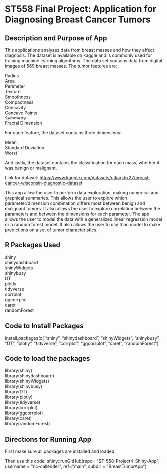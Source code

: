 # ST558 Final Project: Application for Diagnosing Breast Cancer Tumors
## Description and Purpose of App
This applications analyzes data from breast masses and how they affect diagnosis.
The  dataset  is available on kaggle  and is commonly used for training machine learning algorithms.  The data set contains  data from digital images of 569 breast masses.  The tumor features are: 

Radius  
Area  
Perimeter   
Texture  
Smoothness  
Compactness  
Concavity  
Concave Points  
Symmetry  
Fractal Dimension  

For each feature, the dataset contains three dimensions:  

Mean  
Standard Deviation  
Worst  

And lastly, the dataset contains the classification for each mass, whether it was benign or malignant.

Link for dataset:
https://www.kaggle.com/datasets/utkarshx27/breast-cancer-wisconsin-diagnostic-dataset

This app allow the user to perform data exploration, making numerical and graphical summaries.  This allows the user to explore which parameter/dimension combination differs most between benign and malignant tumors.  It also allows the user to explore correlation between the parameters and between the dimensions for each parameter.
The app allows the user to model the data with a generalized  linear regression model or a random forest model.  It also allows the user to use than model to make predictions on a set of tumor characteristics.

##  R Packages Used

shiny  
shinydashboard  
shinyWidgets  
shinybusy  
DT  
plotly  
tidyverse  
corrplot  
ggcorrplot  
caret  
randomForest  


## Code to Install Packages
install.packages(c( “shiny”, “shinydashboard”, “shinyWidgets”, ”shinybusy”, ”DT”, ”plotly”, ”tidyverse”, ”corrplot”, ”ggcorrplot”, ”caret”, ”randomForest”)

## Code to load the packages

library(shiny)  
library(shinydashboard)  
library(shinyWidgets)  
library(shinybusy)  
library(DT)  
library(plotly)  
library(tidyverse)  
library(corrplot)  
library(ggcorrplot)  
library(caret)  
library(randomForest)  

## Directions for Running App
First make sure all packages are installed and loaded.  

Then use this code:
shiny::runGitHub(repo= "ST-558-Project4-Shiny-App", 
username = "nc-callender",
ref="main",
subdir = "BreastTumorApp")

